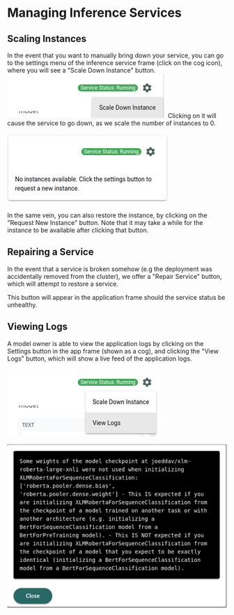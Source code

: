 # Managing Inference Services

## Scaling Instances
In the event that you want to manually bring down your service, you can go to the settings menu of the inference service frame (click on the cog icon), where you will see a "Scale Down Instance" button. 
![Scale Down Button](../../_static/inference-services/scale-down-button.png)
Clicking on it will cause the service to go down, as we scale the number of instances to 0.

![Scaled Down](../../_static/inference-services/scaled-down.png)

In the same vein, you can also restore the instance, by clicking on the "Request New Instance" button. Note that it may take a while for the instance to be available after clicking that button.

## Repairing a Service
In the event that a service is broken somehow (e.g the deployment was accidentally removed from the cluster), we offer a "Repair Service" button, which will attempt to restore a service. 

This button will appear in the application frame should the service status be unhealthy. 

## Viewing Logs
A model owner is able to view the application logs by clicking on the Settings button in the app frame (shown as a cog), and clicking the "View Logs" button, which will show a live feed of the application logs. 

![Logs Button](../../_static/inference-services/log-button.png)

![Logs](../../_static/inference-services/logs.png)


